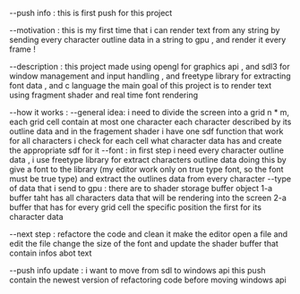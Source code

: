 --push info :
    this is first push for this project


--motivation :
    this is my first time that i can render text from any string by sending every character outline data in a string to gpu , and render it every frame !


--description :
    this project made using opengl for graphics api , and sdl3 for window management and input handling , and freetype library for extracting font data , and c language
    the main goal of this project is to render text using fragment shader and real time font rendering 


--how it works :
    --general idea:
        i need to divide the screen into a grid n * m, each grid cell contain at most one character
        each character described by its outline data
        and in the fragement shader i have one sdf function that work for all characters
        i check for each cell what character data has and create the appropriate sdf for it
    --font :
        in first step i need every character outline data , i use freetype library for extract characters outline data
        doing this by give a font to the library (my editor work only on true type font, so the font must be true type) and extract the outlines data from every character 
    --type of data that i send to gpu :
        there are to shader storage buffer object
        1-a buffer taht has all characters data that will be rendering into the screen
        2-a buffer that has for every grid cell the specific position the first for its character data



--next step :
    refactore the code and clean it
    make the editor open a file and edit the file 
    change the size of the font and update the shader buffer that contain infos abot text


--push info update : 
    i want to move from sdl to windows api
    this push contain the newest version of refactoring code before moving windows api

